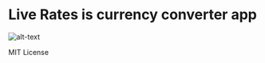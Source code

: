 # Live Rates is currency converter app

![alt-text](https://github.com/Wassmd/LiveRates/blob/master/liverates.gif)


MIT License
